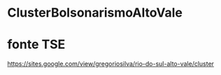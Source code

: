 # ClusterBolsonarismoAltoVale
# fonte TSE

https://sites.google.com/view/gregoriosilva/rio-do-sul-alto-vale/cluster
